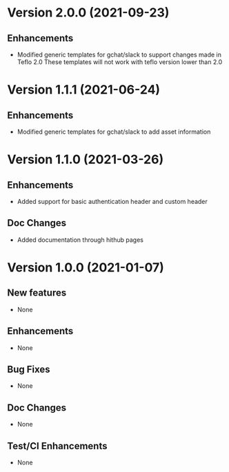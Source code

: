 # Version 2.0.0 (2021-09-23)

## Enhancements
*  Modified generic templates for gchat/slack to support changes made in Teflo 2.0
   These templates will not work with teflo version lower than 2.0


# Version 1.1.1 (2021-06-24)

## Enhancements
*  Modified generic templates for gchat/slack to add asset information


# Version 1.1.0 (2021-03-26)

## Enhancements
* Added support for basic authentication header and custom header

## Doc Changes
* Added documentation through hithub pages


# Version 1.0.0 (2021-01-07)

## New features
* None

## Enhancements
* None

## Bug Fixes
* None

## Doc Changes
* None

## Test/CI Enhancements
* None

